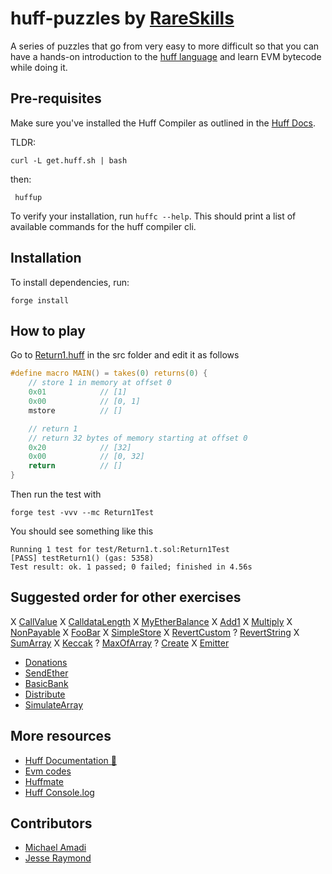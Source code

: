 # huff-puzzles by [RareSkills](https://www.rareskills.io)

A series of puzzles that go from very easy to more difficult so that you can have a hands-on introduction to the [huff language](https://huff.sh) and learn EVM bytecode while doing it.

## Pre-requisites

Make sure you've installed the Huff Compiler as outlined in the [Huff Docs](https://docs.huff.sh/get-started/installing/#installing-huff).

TLDR:

    curl -L get.huff.sh | bash

then:

     huffup

To verify your installation, run `huffc --help`. This should print a list of available commands for the huff compiler cli.

## Installation

To install dependencies, run:

    forge install

## How to play

Go to [Return1.huff](https://github.com/rareskills/huff-puzzles/blob/main/src/Return1.huff) in the src folder and edit it as follows

```c
#define macro MAIN() = takes(0) returns(0) {
    // store 1 in memory at offset 0
    0x01            // [1]
    0x00            // [0, 1]
    mstore          // []

    // return 1
    // return 32 bytes of memory starting at offset 0
    0x20            // [32]
    0x00            // [0, 32]
    return          // []
}
```

Then run the test with

    forge test -vvv --mc Return1Test

You should see something like this

    Running 1 test for test/Return1.t.sol:Return1Test
    [PASS] testReturn1() (gas: 5358)
    Test result: ok. 1 passed; 0 failed; finished in 4.56s

## Suggested order for other exercises

X [CallValue](https://github.com/rareskills/huff-puzzles/blob/main/src/CallValue.huff)
X [CalldataLength](https://github.com/rareskills/huff-puzzles/blob/main/src/CalldataLength.huff)
X [MyEtherBalance](https://github.com/rareskills/huff-puzzles/blob/main/src/MyEtherBalance.huff)
X [Add1](https://github.com/rareskills/huff-puzzles/blob/main/src/Add1.huff)
X [Multiply](https://github.com/rareskills/huff-puzzles/blob/main/src/Multiply.huff)
X [NonPayable](https://github.com/rareskills/huff-puzzles/blob/main/src/NonPayable.huff)
X [FooBar](https://github.com/rareskills/huff-puzzles/blob/main/src/FooBar.huff)
X [SimpleStore](https://github.com/rareskills/huff-puzzles/blob/main/src/SimpleStore.huff)
X [RevertCustom](https://github.com/rareskills/huff-puzzles/blob/main/src/RevertCustom.huff)
? [RevertString](https://github.com/rareskills/huff-puzzles/blob/main/src/RevertString.huff)
X [SumArray](https://github.com/rareskills/huff-puzzles/blob/main/src/SumArray.huff)
X [Keccak](https://github.com/rareskills/huff-puzzles/blob/main/src/Keccak.huff)
? [MaxOfArray](https://github.com/rareskills/huff-puzzles/blob/main/src/MaxOfArray.huff)
? [Create](https://github.com/rareskills/huff-puzzles/blob/main/src/Create.huff)
X [Emitter](https://github.com/rareskills/huff-puzzles/blob/main/src/Emitter.huff)
- [Donations](https://github.com/rareskills/huff-puzzles/blob/main/src/Donations.huff)
- [SendEther](https://github.com/rareskills/huff-puzzles/blob/main/src/SendEther.huff)
- [BasicBank](https://github.com/rareskills/huff-puzzles/blob/main/src/BasicBank.huff)
- [Distribute](https://github.com/rareskills/huff-puzzles/blob/main/src/Distributor.huff)
- [SimulateArray](https://github.com/rareskills/huff-puzzles/blob/main/src/SimulateArray.huff)

## More resources

- [Huff Documentation 🐴](https://docs.huff.sh/)
- [Evm codes](https://evm.codes)
- [Huffmate](https://github.com/huff-language/huffmate)
- [Huff Console.log](https://github.com/AmadiMichael/Huff-Console)

## Contributors

- [Michael Amadi](https://github.com/AmadiMichael)
- [Jesse Raymond](https://github.com/jesserc)
